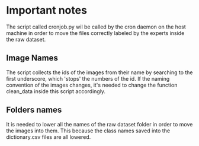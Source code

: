 # Important notes

The script called cronjob.py wil be called by the cron daemon on the host machine in order to move the files correctly labeled by the experts inside the raw dataset.




## Image Names

The script collects the ids of the images from their name by searching to the first underscore, which 'stops' the numbers of the id. If the naming convention of the images changes, it's needed to change the function clean_data inside this script accordingly.

## Folders names

It is needed to lower all the names of the raw dataset folder in order to move the images into them. 
This because the class names saved into the dictionary.csv files are all lowered.
